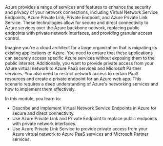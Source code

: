 Azure provides a range of services and features to enhance the security and privacy of your network connections, including Virtual Network Service Endpoints, Azure Private Link, Private Endpoint, and Azure Private Link Service. These technologies allow for secure and direct connectivity to Azure services over the Azure backbone network, replacing public endpoints with private network interfaces, and providing granular access control.

Imagine you're a cloud architect for a large organization that is migrating its existing applications to Azure. You need to ensure that these applications can securely access specific Azure services without exposing them to the public internet. Additionally, you want to provide private access from your Azure virtual network to Azure PaaS services and Microsoft Partner services. You also need to restrict network access to certain PaaS resources and create a private endpoint for an Azure web app. This scenario requires a deep understanding of Azure's networking services and how to implement them effectively.

In this module, you learn to:
- Describe and implement Virtual Network Service Endpoints in Azure for secure and direct connectivity. 
- Use Azure Private Link and Private Endpoint to replace public endpoints with private network interfaces. 
- Use Azure Private Link Service to provide private access from your Azure virtual network to Azure PaaS services and Microsoft Partner services. 


